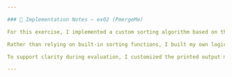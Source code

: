 ```yaml
---

### 🧠 Implementation Notes – ex02 (PmergeMe)

For this exercise, I implemented a custom sorting algorithm based on the **Ford–Johnson merge-insertion sort**, incorporating the **Jacobsthal sequence** to guide the binary insertion phase. This approach not only enhances performance but also deepened my understanding of non-trivial sorting algorithms beyond standard library implementations.

Rather than relying on built-in sorting functions, I built my own logic for the binary insertion process following the Jacobsthal sequence. This allowed me to fully grasp the mechanics of efficient comparison and insertion steps within the sorting algorithm.

To support clarity during evaluation, I customized the printed output messages to clearly reflect each step of the process. Furthermore, I created a **Bash script** that runs a comprehensive suite of test cases, covering valid sequences, error handling, and a variety of input sizes. This ensures thorough verification of both functionality and edge cases.

---
```

